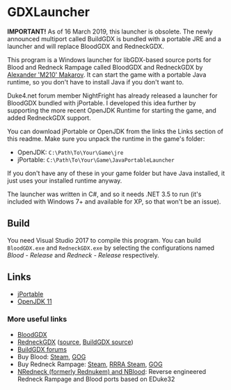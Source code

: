 # GDXLauncher

**IMPORTANT!** As of 16 March 2019, this launcher is obsolete. The newly announced multiport called BuildGDX is bundled with a portable JRE and a launcher and will replace BloodGDX and RedneckGDX.

This program is a Windows launcher for libGDX-based source ports for Blood and Redneck Rampage called BloodGDX and RedneckGDX by [Alexander 'M210' Makarov](http://m210.duke4.net). It can start the game with a portable Java runtime, so you don't have to install Java if you don't want to.

Duke4.net forum member NightFright has already released a launcher for BloodGDX bundled with jPortable. I developed this idea further by supporting the more recent OpenJDK Runtime for starting the game, and added RedneckGDX support.

You can download jPortable or OpenJDK from the links the Links section of this readme. Make sure you unpack the runtime in the game's folder:
* OpenJDK: `C:\Path\To\Your\Game\jre`
* jPortable: `C:\Path\To\Your\Game\JavaPortableLauncher`

If you don't have any of these in your game folder but have Java installed, it just uses your installed runtime anyway.

The launcher was written in C#, and so it needs .NET 3.5 to run (it's included with Windows 7+ and available for XP, so that won't be an issue).

## Build

You need Visual Studio 2017 to compile this program. You can build `BloodGDX.exe` and `RedneckGDX.exe` by selecting the configurations named *Blood - Release* and *Redneck - Release* respectively.

## Links
* [jPortable](https://portableapps.com/apps/utilities/java_portable)
* [OpenJDK 11](http://jdk.java.net/11/)

### More useful links
* [BloodGDX](http://m210.duke4.net/index.php/downloads/download/8-java/50-bloodgdx)
* [RedneckGDX](http://m210.duke4.net/index.php/downloads/download/8-java/52-redneckgdx) ([source](https://gitlab.com/m210/RedneckGDX), [BuildGDX source](https://gitlab.com/m210/BuildEngine))
* [BuildGDX forums](https://forums.duke4.net/forum/42-buildgdx/)
* Buy Blood: [Steam](https://store.steampowered.com/app/299030/Blood_One_Unit_Whole_Blood/), [GOG](https://www.gog.com/game/one_unit_whole_blood)
* Buy Redneck Rampage: [Steam](https://store.steampowered.com/app/565550/Redneck_Rampage/), [RRRA Steam](https://store.steampowered.com/app/580940/Redneck_Rampage_Rides_Again/), [GOG](https://www.gog.com/game/redneck_rampage_collection)
* [NRedneck (formerly Rednukem) and NBlood](http://nukeykt.retrohost.net/): Reverse engineered Redneck Rampage and Blood ports based on EDuke32
